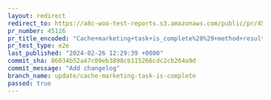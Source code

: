 ```yaml
---
layout: redirect
redirect_to: https://a8c-woo-test-reports.s3.amazonaws.com/public/pr/45126/e2e/index.html
pr_number: 45126
pr_title_encoded: "Cache+marketing+task+is_complete%28%29+method+result"
pr_test_type: e2e
last_published: "2024-02-26 12:29:39 +0000"
commit_sha: 86034b52a47c09eb3898cb115266cdc2cb264a9d
commit_message: "Add changelog"
branch_name: update/cache-marketing-task-is-complete
passed: true
---
```

